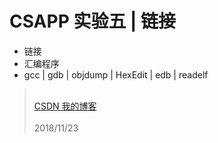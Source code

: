 # CSAPP 实验五 | 链接
* 链接
* 汇编程序
* gcc | gdb | objdump | HexEdit | edb | readelf
> <br> [CSDN 我的博客](https://blog.csdn.net/hahalidaxin/article/details/84396902) <br><br>
> 2018/11/23
